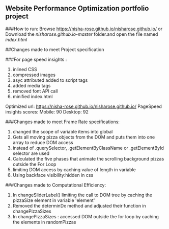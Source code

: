 ## Website Performance Optimization portfolio project

###How to run:
Browse https://nisha-rose.github.io/nisharose.github.io/ or Download the *nisharose.github.io-master* folder.and open the file named *index.html* 

##Changes made to meet Project specification

###For page speed insights :
1. inlined CSS
2. compressed images
3. asyc attributed added to script tags
4. added media tags
5. removed font API call
6. minified index.html

Optimized url:  https://nisha-rose.github.io/nisharose.github.io/
PageSpeed insights scores:
Mobile: 90
Desktop: 92

###Changes made to meet Frame Rate specifications:
1. changed the scope of variable items into global
2. Gets all moving pizza objects from the DOM and puts them into one array to reduce DOM access
3. instead of .querySelector, .getElementByClassName or .getElementById selector are used
4. Calculated the five phases that animate the scrolling background pizzas outside the For Loop
5. limiting DOM access by caching value of length in variable
6. Using backface visibility:hidden in css

###Changes made to Computational Efficiency:
1. In changeSliderLabel() limiting the call to DOM tree by caching the pizzaSize element in variable 'element'
2. Removed the determinDx method and adjusted their function in changePizzaSizes
3. In changePizzaSizes : accessed DOM outside the for loop by caching the elements in randomPizzas
